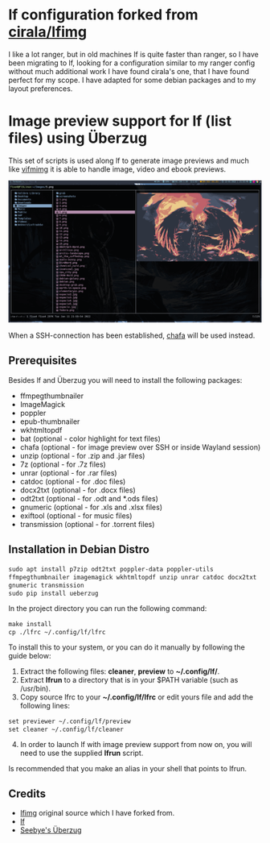 # lf configuration forked from [cirala/lfimg](https://github.com/cirala/lfimg)
I like a lot ranger, but in old machines lf is quite faster than ranger, so I have been migrating to lf, looking for a configuration similar to my ranger config without much additional work I have found cirala's one, that I have found perfect for my scope. I have adapted for some debian packages and to my layout preferences. 

# Image preview support for lf (list files) using Überzug

This set of scripts is used along lf to generate image previews and much like [vifmimg](https://github.com/cirala/vifmimg) it is able to handle image, video and ebook previews.

![image](https://raw.githubusercontent.com/f1se4/lfimg/master/screenshot.png)

When a SSH-connection has been established, [chafa](https://github.com/hpjansson/chafa) will be used instead.

## Prerequisites

Besides lf and Überzug you will need to install the following packages:

* ffmpegthumbnailer
* ImageMagick
* poppler
* epub-thumbnailer
* wkhtmltopdf
* bat (optional - color highlight for text files)
* chafa (optional - for image preview over SSH or inside Wayland session)
* unzip (optional - for .zip and .jar files)
* 7z (optional - for .7z files)
* unrar (optional - for .rar files)
* catdoc (optional - for .doc files)
* docx2txt (optional - for .docx files)
* odt2txt (optional - for .odt and *.ods files)
* gnumeric (optional - for .xls and .xlsx files)
* exiftool (optional - for music files)
* transmission (optional - for .torrent files)
## Installation in Debian Distro

```
sudo apt install p7zip odt2txt poppler-data poppler-utils ffmpegthumbnailer imagemagick wkhtmltopdf unzip unrar catdoc docx2txt gnumeric transmission
sudo pip install ueberzug
```

In the project directory you can run the following command:

```
make install
cp ./lfrc ~/.config/lf/lfrc
```

To install this to your system, or you can do it manually by following the guide below:

1. Extract the following files: **cleaner**, **preview** to **~/.config/lf/**.
2. Extract **lfrun** to a directory that is in your $PATH variable (such as /usr/bin).
3. Copy source lfrc to your **~/.config/lf/lfrc** or edit yours file and add the following lines:

```
set previewer ~/.config/lf/preview
set cleaner ~/.config/lf/cleaner
```
4. In order to launch lf with image preview support from now on, you will need to use the supplied **lfrun** script.

Is recommended that you make an alias in your shell that points to lfrun.

## Credits
* [lfimg](https://github.com/cirala/lfimg) original source which I have forked from.
* [lf](https://github.com/gokcehan/lf/)
* [Seebye's Überzug](https://github.com/seebye/ueberzug)
